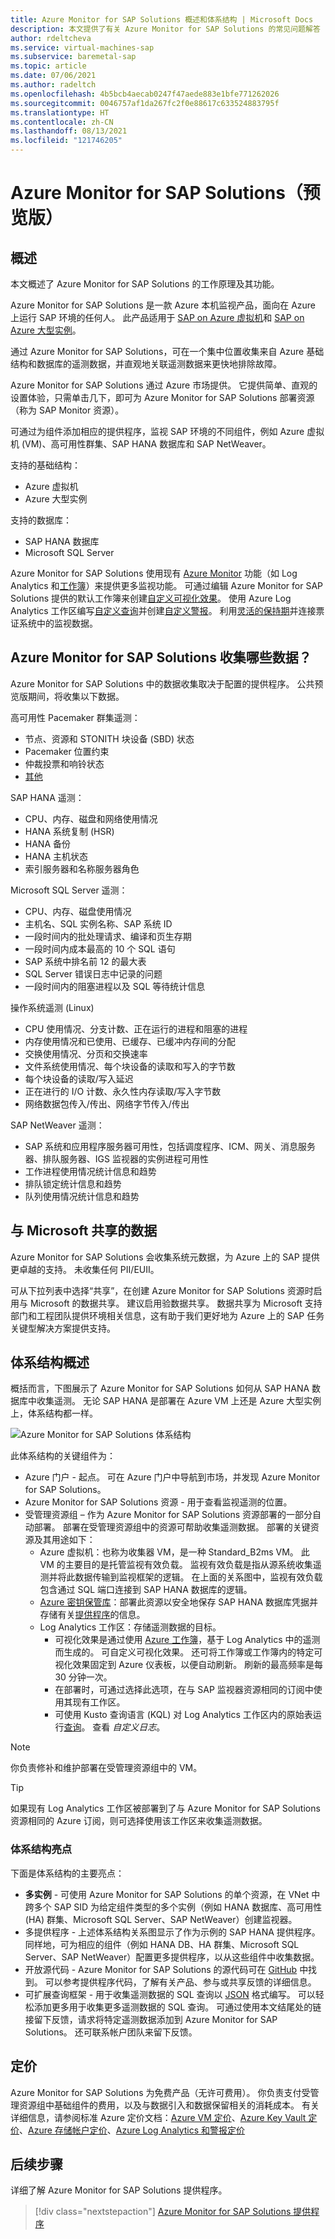 ```yaml
---
title: Azure Monitor for SAP Solutions 概述和体系结构 | Microsoft Docs
description: 本文提供了有关 Azure Monitor for SAP Solutions 的常见问题解答
author: rdeltcheva
ms.service: virtual-machines-sap
ms.subservice: baremetal-sap
ms.topic: article
ms.date: 07/06/2021
ms.author: radeltch
ms.openlocfilehash: 4b5bcb4aecab0247f47aede883e1bfe771262026
ms.sourcegitcommit: 0046757af1da267fc2f0e88617c633524883795f
ms.translationtype: HT
ms.contentlocale: zh-CN
ms.lasthandoff: 08/13/2021
ms.locfileid: "121746205"
---
```

# <a name="azure-monitor-for-sap-solutions-preview"></a>Azure Monitor for SAP Solutions（预览版）

## <a name="overview"></a>概述

本文概述了 Azure Monitor for SAP Solutions 的工作原理及其功能。

Azure Monitor for SAP Solutions 是一款 Azure 本机监视产品，面向在 Azure 上运行 SAP 环境的任何人。 此产品适用于 [SAP on Azure 虚拟机](./hana-get-started.md)和 [SAP on Azure 大型实例](./hana-overview-architecture.md)。

通过 Azure Monitor for SAP Solutions，可在一个集中位置收集来自 Azure 基础结构和数据库的遥测数据，并直观地关联遥测数据来更快地排除故障。

Azure Monitor for SAP Solutions 通过 Azure 市场提供。 它提供简单、直观的设置体验，只需单击几下，即可为 Azure Monitor for SAP Solutions 部署资源（称为 SAP Monitor 资源）。

可通过为组件添加相应的提供程序，监视 SAP 环境的不同组件，例如 Azure 虚拟机 (VM)、高可用性群集、SAP HANA 数据库和 SAP NetWeaver。

支持的基础结构：

- Azure 虚拟机
- Azure 大型实例

支持的数据库：
- SAP HANA 数据库
- Microsoft SQL Server

Azure Monitor for SAP Solutions 使用现有 [Azure Monitor](../../../azure-monitor/overview.md) 功能（如 Log Analytics 和[工作簿](../../../azure-monitor/visualize/workbooks-overview.md)）来提供更多监视功能。 可通过编辑 Azure Monitor for SAP Solutions 提供的默认工作簿来创建[自定义可视化效果](../../../azure-monitor/visualize/workbooks-overview.md#getting-started)。 使用 Azure Log Analytics 工作区编写[自定义查询](../../../azure-monitor/logs/log-analytics-tutorial.md)并创建[自定义警报](../../../azure-monitor/alerts/alerts-log.md)。 利用[灵活的保持期](../../../azure-monitor/logs/manage-cost-storage.md#change-the-data-retention-period)并连接票证系统中的监视数据。

## <a name="what-data-does-azure-monitor-for-sap-solutions-collect"></a>Azure Monitor for SAP Solutions 收集哪些数据？

Azure Monitor for SAP Solutions 中的数据收集取决于配置的提供程序。 公共预览版期间，将收集以下数据。

高可用性 Pacemaker 群集遥测：
- 节点、资源和 STONITH 块设备 (SBD) 状态
- Pacemaker 位置约束
- 仲裁投票和响铃状态
- [其他](https://github.com/ClusterLabs/ha_cluster_exporter/blob/master/doc/metrics.md)

SAP HANA 遥测：
- CPU、内存、磁盘和网络使用情况
- HANA 系统复制 (HSR)
- HANA 备份
- HANA 主机状态
- 索引服务器和名称服务器角色

Microsoft SQL Server 遥测：
- CPU、内存、磁盘使用情况
- 主机名、SQL 实例名称、SAP 系统 ID
- 一段时间内的批处理请求、编译和页生存期
- 一段时间内成本最高的 10 个 SQL 语句
- SAP 系统中排名前 12 的最大表
- SQL Server 错误日志中记录的问题
- 一段时间内的阻塞进程以及 SQL 等待统计信息

操作系统遥测 (Linux) 
- CPU 使用情况、分支计数、正在运行的进程和阻塞的进程 
- 内存使用情况和已使用、已缓存、已缓冲内存间的分配 
- 交换使用情况、分页和交换速率 
- 文件系统使用情况、每个块设备的读取和写入的字节数 
- 每个块设备的读取/写入延迟 
- 正在进行的 I/O 计数、永久性内存读取/写入字节数 
- 网络数据包传入/传出、网络字节传入/传出 

SAP NetWeaver 遥测：

- SAP 系统和应用程序服务器可用性，包括调度程序、ICM、网关、消息服务器、排队服务器、IGS 监视器的实例进程可用性
- 工作进程使用情况统计信息和趋势
- 排队锁定统计信息和趋势
- 队列使用情况统计信息和趋势

## <a name="data-sharing-with-microsoft"></a>与 Microsoft 共享的数据

Azure Monitor for SAP Solutions 会收集系统元数据，为 Azure 上的 SAP 提供更卓越的支持。 未收集任何 PII/EUII。

可从下拉列表中选择“共享”，在创建 Azure Monitor for SAP Solutions 资源时启用与 Microsoft 的数据共享。 建议启用验数据共享。 数据共享为 Microsoft 支持部门和工程团队提供环境相关信息，这有助于我们更好地为 Azure 上的 SAP 任务关键型解决方案提供支持。

## <a name="architecture-overview"></a>体系结构概述

概括而言，下图展示了 Azure Monitor for SAP Solutions 如何从 SAP HANA 数据库中收集遥测。 无论 SAP HANA 是部署在 Azure VM 上还是 Azure 大型实例上，体系结构都一样。

![Azure Monitor for SAP Solutions 体系结构](https://user-images.githubusercontent.com/75772258/115046700-62ff3280-9ef5-11eb-8d0d-cfcda526aeeb.png)

此体系结构的关键组件为：
- Azure 门户 - 起点。 可在 Azure 门户中导航到市场，并发现 Azure Monitor for SAP Solutions。
- Azure Monitor for SAP Solutions 资源 - 用于查看监视遥测的位置。
- 受管理资源组 – 作为 Azure Monitor for SAP Solutions 资源部署的一部分自动部署。 部署在受管理资源组中的资源可帮助收集遥测数据。 部署的关键资源及其用途如下：
   - Azure 虚拟机：也称为收集器 VM，是一种 Standard_B2ms VM。 此 VM 的主要目的是托管监视有效负载。 监视有效负载是指从源系统收集遥测并将此数据传输到监视框架的逻辑。 在上面的关系图中，监视有效负载包含通过 SQL 端口连接到 SAP HANA 数据库的逻辑。
   - [Azure 密钥保管库](../../../key-vault/general/basic-concepts.md)：部署此资源以安全地保存 SAP HANA 数据库凭据并存储有关[提供程序](./azure-monitor-providers.md)的信息。
   - Log Analytics 工作区：存储遥测数据的目标。
      - 可视化效果是通过使用 [Azure 工作簿](../../../azure-monitor/visualize/workbooks-overview.md)，基于 Log Analytics 中的遥测而生成的。 可自定义可视化效果。 还可将工作簿或工作簿内的特定可视化效果固定到 Azure 仪表板，以便自动刷新。 刷新的最高频率是每 30 分钟一次。
      - 在部署时，可通过选择此选项，在与 SAP 监视器资源相同的订阅中使用其现有工作区。
      - 可使用 Kusto 查询语言 (KQL) 对 Log Analytics 工作区内的原始表运行[查询](../../../azure-monitor/logs/log-query-overview.md)。 查看 *自定义日志*。

> [!Note]
> 你负责修补和维护部署在受管理资源组中的 VM。

> [!Tip]
> 如果现有 Log Analytics 工作区被部署到了与 Azure Monitor for SAP Solutions 资源相同的 Azure 订阅，则可选择使用该工作区来收集遥测数据。

### <a name="architecture-highlights"></a>体系结构亮点

下面是体系结构的主要亮点：
 - **多实例** - 可使用 Azure Monitor for SAP Solutions 的单个资源，在 VNet 中跨多个 SAP SID 为给定组件类型的多个实例（例如 HANA 数据库、高可用性 (HA) 群集、Microsoft SQL Server、SAP NetWeaver）创建监视器。
 - 多提供程序 - 上述体系结构关系图显示了作为示例的 SAP HANA 提供程序。 同样地，可为相应的组件（例如 HANA DB、HA 群集、Microsoft SQL Server、SAP NetWeaver）配置更多提供程序，以从这些组件中收集数据。
 - 开放源代码 - Azure Monitor for SAP Solutions 的源代码可在 [GitHub](https://github.com/Azure/AzureMonitorForSAPSolutions) 中找到。 可以参考提供程序代码，了解有关产品、参与或共享反馈的详细信息。
 - 可扩展查询框架 - 用于收集遥测数据的 SQL 查询以 [JSON](https://github.com/Azure/AzureMonitorForSAPSolutions/blob/master/sapmon/content/SapHana.json) 格式编写。 可以轻松添加更多用于收集更多遥测数据的 SQL 查询。 可通过使用本文结尾处的链接留下反馈，请求将特定遥测数据添加到 Azure Monitor for SAP Solutions。 还可联系帐户团队来留下反馈。

## <a name="pricing"></a>定价
Azure Monitor for SAP Solutions 为免费产品（无许可费用）。 你负责支付受管理资源组中基础组件的费用，以及与数据引入和数据保留相关的消耗成本。 有关详细信息，请参阅标准 Azure 定价文档：[Azure VM 定价](https://azure.microsoft.com/pricing/details/virtual-machines/linux/)、[Azure Key Vault 定价](https://azure.microsoft.com/pricing/details/key-vault/)、[Azure 存储帐户定价](https://azure.microsoft.com/pricing/details/storage/queues/)、[Azure Log Analytics 和警报定价](https://azure.microsoft.com/pricing/details/monitor/)

## <a name="next-steps"></a>后续步骤

详细了解 Azure Monitor for SAP Solutions 提供程序。

> [!div class="nextstepaction"]
> [Azure Monitor for SAP Solutions 提供程序](azure-monitor-providers.md)

